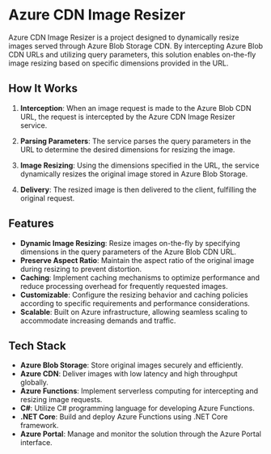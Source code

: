 # Azure CDN Image Resizer

Azure CDN Image Resizer is a project designed to dynamically resize images served through Azure Blob Storage CDN. By intercepting Azure Blob CDN URLs and utilizing query parameters, this solution enables on-the-fly image resizing based on specific dimensions provided in the URL.

## How It Works

1. **Interception**: When an image request is made to the Azure Blob CDN URL, the request is intercepted by the Azure CDN Image Resizer service.

2. **Parsing Parameters**: The service parses the query parameters in the URL to determine the desired dimensions for resizing the image.

3. **Image Resizing**: Using the dimensions specified in the URL, the service dynamically resizes the original image stored in Azure Blob Storage.

4. **Delivery**: The resized image is then delivered to the client, fulfilling the original request.

## Features

- **Dynamic Image Resizing**: Resize images on-the-fly by specifying dimensions in the query parameters of the Azure Blob CDN URL.
- **Preserve Aspect Ratio**: Maintain the aspect ratio of the original image during resizing to prevent distortion.
- **Caching**: Implement caching mechanisms to optimize performance and reduce processing overhead for frequently requested images.
- **Customizable**: Configure the resizing behavior and caching policies according to specific requirements and performance considerations.
- **Scalable**: Built on Azure infrastructure, allowing seamless scaling to accommodate increasing demands and traffic.

## Tech Stack

- **Azure Blob Storage**: Store original images securely and efficiently.
- **Azure CDN**: Deliver images with low latency and high throughput globally.
- **Azure Functions**: Implement serverless computing for intercepting and resizing image requests.
- **C#**: Utilize C# programming language for developing Azure Functions.
- **.NET Core**: Build and deploy Azure Functions using .NET Core framework.
- **Azure Portal**: Manage and monitor the solution through the Azure Portal interface.

